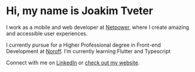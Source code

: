 # Hi, my name is Joakim Tveter

I work as a mobile and web developer at [Netpower](https://netpower.no), where I create amazing and accessible user experiences.


I currently pursue for a Higher Professional degree in Front-end Development at [Noroff](https://www.noroff.no/en/).
I’m currently learning Flutter and Typescript

Connect with me on [LinkedIn](www.linkedin.com/in/joakim-tveter) or [check out my website](https://joakimtveter.no).

